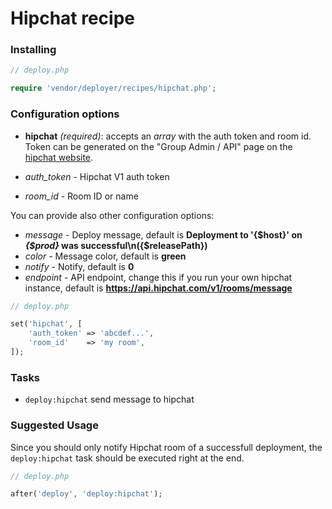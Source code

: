 # Hipchat recipe

### Installing

```php
// deploy.php

require 'vendor/deployer/recipes/hipchat.php';
```

### Configuration options

- **hipchat** *(required)*: accepts an *array* with the auth token and room id. Token can be generated on the "Group Admin / API" page on the [hipchat website](https://hipchat.com/).

 - *auth_token* - Hipchat V1 auth token
 - *room_id* - Room ID or name

You can provide also other configuration options:

 - *message* - Deploy message, default is **Deployment to '{$host}' on *{$prod}* was successful\n({$releasePath})**
 - *color* - Message color, default is **green**
 - *notify* - Notify, default is **0**
 - *endpoint* - API endpoint, change this if you run your own hipchat instance, default is **https://api.hipchat.com/v1/rooms/message**

```php
// deploy.php

set('hipchat', [
    'auth_token' => 'abcdef...',
    'room_id'    => 'my room',
]);
```

### Tasks

- `deploy:hipchat` send message to hipchat

### Suggested Usage

Since you should only notify Hipchat room of a successfull deployment, the `deploy:hipchat` task should be executed right at the end.

```php
// deploy.php

after('deploy', 'deploy:hipchat');
```
